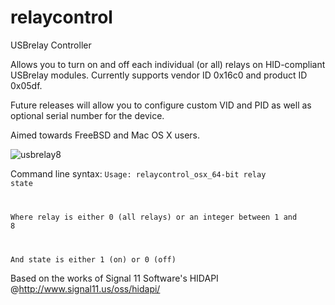relaycontrol
============

USBrelay Controller

Allows you to turn on and off each individual (or all) relays on HID-compliant USBrelay modules. Currently supports vendor ID 0x16c0 and product ID 0x05df.

Future releases will allow you to configure custom VID and PID as well as optional serial number for the device.

Aimed towards FreeBSD and Mac OS X users.

![usbrelay8](https://cloud.githubusercontent.com/assets/9513010/4875323/de82cc7a-6291-11e4-922b-5f5197c27a16.jpg)

Command line syntax:
<code>Usage: relaycontrol_osx_64-bit relay state

 Where relay is either 0 (all relays) or an integer between 1 and 8

 And state is either 1 (on) or 0 (off)</code>

Based on the works of Signal 11 Software's HIDAPI @http://www.signal11.us/oss/hidapi/
